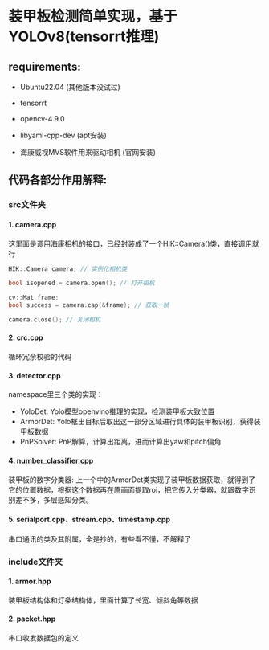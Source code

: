 # 装甲板检测简单实现，基于YOLOv8(tensorrt推理)

## requirements:

* Ubuntu22.04 (其他版本没试过)

* tensorrt

* opencv-4.9.0

* libyaml-cpp-dev (apt安装)

* 海康威视MVS软件用来驱动相机 (官网安装)

## 代码各部分作用解释:

### src文件夹

#### 1. camera.cpp

这里面是调用海康相机的接口，已经封装成了一个HIK::Camera()类，直接调用就行

```c++
HIK::Camera camera; // 实例化相机类

bool isopened = camera.open(); // 打开相机

cv::Mat frame;
bool success = camera.cap(&frame); // 获取一帧

camera.close(); // 关闭相机
```

#### 2. crc.cpp

循环冗余校验的代码

#### 3. detector.cpp

namespace里三个类的实现：

* YoloDet: Yolo模型openvino推理的实现，检测装甲板大致位置
* ArmorDet: Yolo框出目标后取出这一部分区域进行具体的装甲板识别，获得装甲板数据
* PnPSolver: PnP解算，计算出距离，进而计算出yaw和pitch偏角

#### 4. number_classifier.cpp

装甲板的数字分类器: 上一个中的ArmorDet类实现了装甲板数据获取，就得到了它的位置数据，根据这个数据再在原画面提取roi，把它传入分类器，就跟数字识别差不多，多层感知分类。

#### 5. serialport.cpp、stream.cpp、timestamp.cpp

串口通讯的类及其附属，全是抄的，有些看不懂，不解释了

### include文件夹

#### 1. armor.hpp

装甲板结构体和灯条结构体，里面计算了长宽、倾斜角等数据

#### 2. packet.hpp

串口收发数据包的定义